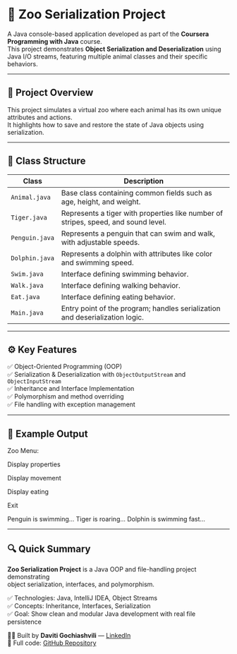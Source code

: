 # 🦁 Zoo Serialization Project

A Java console-based application developed as part of the **Coursera Programming with Java** course.  
This project demonstrates **Object Serialization and Deserialization** using Java I/O streams, featuring multiple animal classes and their specific behaviors.

---

## 🧠 Project Overview

This project simulates a virtual zoo where each animal has its own unique attributes and actions.  
It highlights how to save and restore the state of Java objects using serialization.

---

## 📂 Class Structure

| Class | Description |
|-------|--------------|
| `Animal.java` | Base class containing common fields such as age, height, and weight. |
| `Tiger.java` | Represents a tiger with properties like number of stripes, speed, and sound level. |
| `Penguin.java` | Represents a penguin that can swim and walk, with adjustable speeds. |
| `Dolphin.java` | Represents a dolphin with attributes like color and swimming speed. |
| `Swim.java` | Interface defining swimming behavior. |
| `Walk.java` | Interface defining walking behavior. |
| `Eat.java` | Interface defining eating behavior. |
| `Main.java` | Entry point of the program; handles serialization and deserialization logic. |

---

## ⚙️ Key Features

✅ Object-Oriented Programming (OOP)  
✅ Serialization & Deserialization with `ObjectOutputStream` and `ObjectInputStream`  
✅ Inheritance and Interface Implementation  
✅ Polymorphism and method overriding  
✅ File handling with exception management  

---

## 🧩 Example Output
Zoo Menu:

Display properties

Display movement

Display eating

Exit

Penguin is swimming...
Tiger is roaring...
Dolphin is swimming fast...

---

## 🔍 Quick Summary

**Zoo Serialization Project** is a Java OOP and file-handling project demonstrating  
object serialization, interfaces, and polymorphism.  

✅ Technologies: Java, IntelliJ IDEA, Object Streams  
✅ Concepts: Inheritance, Interfaces, Serialization  
✅ Goal: Show clean and modular Java development with real file persistence  

🧑‍💻 Built by **Daviti Gochiashvili** — [LinkedIn](https://www.linkedin.com/in/gochiashvilidavit)  
📂 Full code: [GitHub Repository](https://github.com/gochiashvilidavit/zoo-upgrade)
